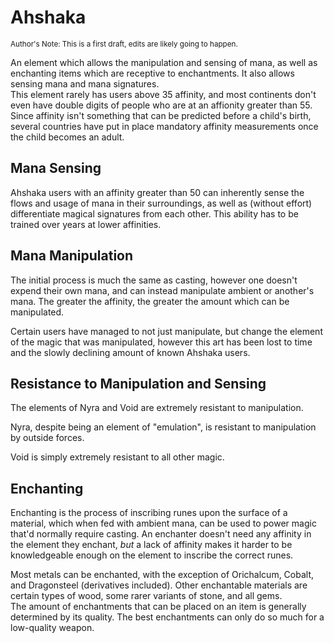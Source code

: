 # Ahshaka

<sub>Author's Note: This is a first draft, edits are likely going to happen.</sub>

An element which allows the manipulation and sensing of mana, as well as enchanting items which are receptive to enchantments. It also allows sensing mana and mana signatures.  
This element rarely has users above 35 affinity, and most continents don't even have double digits of people who are at an affionity greater than 55.  
Since affinity isn't something that can be predicted before a child's birth, several countries have put in place mandatory affinity measurements once the child becomes an adult.

## Mana Sensing

Ahshaka users with an affinity greater than 50 can inherently sense the flows and usage of mana in their surroundings, as well as (without effort) differentiate magical signatures from each other. This ability has to be trained over years at lower affinities.  

## Mana Manipulation

The initial process is much the same as casting, however one doesn't expend their own mana, and can instead manipulate ambient or another's mana. The greater the affinity, the greater the amount which can be manipulated.

Certain users have managed to not just manipulate, but change the element of the magic that was manipulated, however this art has been lost to time and the slowly declining amount of known Ahshaka users.

## Resistance to Manipulation and Sensing

The elements of Nyra and Void are extremely resistant to manipulation.

Nyra, despite being an element of "emulation", is resistant to manipulation by outside forces.

Void is simply extremely resistant to all other magic.

## Enchanting

Enchanting is the process of inscribing runes upon the surface of a material, which when fed with ambient mana, can be used to power magic that'd normally require casting. An enchanter doesn't need any affinity in the element they enchant, *but* a lack of affinity makes it harder to be knowledgeable enough on the element to inscribe the correct runes.

Most metals can be enchanted, with the exception of Orichalcum, Cobalt, and Dragonsteel (derivatives included). Other enchantable materials are certain types of wood, some rarer variants of stone, and all gems.  
The amount of enchantments that can be placed on an item is generally determined by its quality. The best enchantments can only do so much for a low-quality weapon.
